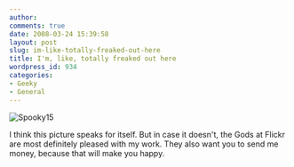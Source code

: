 ```yaml
---
author:
comments: true
date: 2008-03-24 15:39:58
layout: post
slug: im-like-totally-freaked-out-here
title: I'm, like, totally freaked out here
wordpress_id: 934
categories:
- Geeky
- General
---
```


![Spooky15](http://jeremycherfas.net/uploads/spooky15.png)

I think this picture speaks for itself. But in case it doesn't, the Gods at Flickr are most definitely pleased with my work. They also want you to send me money, because that will make you happy.

